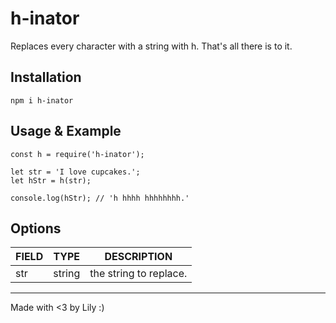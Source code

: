 # h-inator
Replaces every character with a string with h.
That's all there is to it.

## Installation
```
npm i h-inator
```

## Usage & Example
```
const h = require('h-inator');

let str = 'I love cupcakes.';
let hStr = h(str);

console.log(hStr); // 'h hhhh hhhhhhhh.'
```

## Options
| FIELD | TYPE    | DESCRIPTION             |
|:------|:-------:|:-----------------------:|
| str   | string  | the string to replace.  |

***
Made with <3 by Lily :)